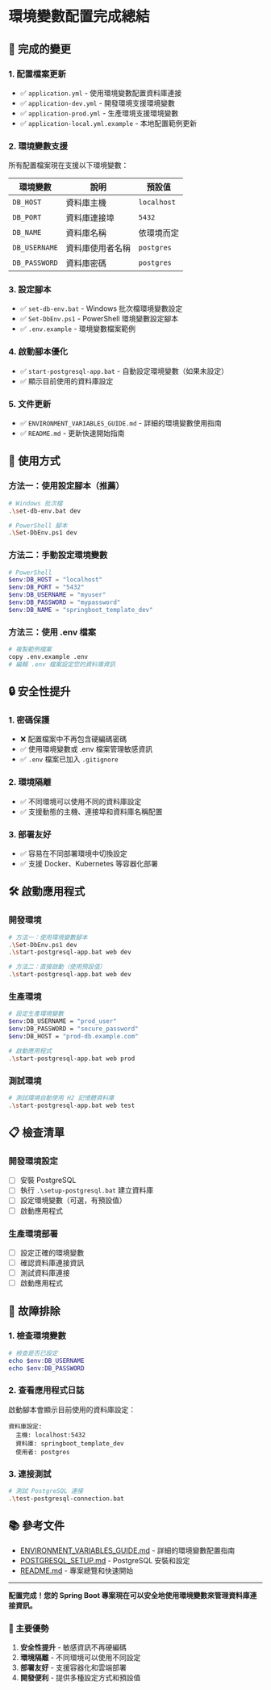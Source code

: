 # 環境變數配置完成總結

## 🎯 完成的變更

### 1. 配置檔案更新
- ✅ `application.yml` - 使用環境變數配置資料庫連接
- ✅ `application-dev.yml` - 開發環境支援環境變數
- ✅ `application-prod.yml` - 生產環境支援環境變數
- ✅ `application-local.yml.example` - 本地配置範例更新

### 2. 環境變數支援
所有配置檔案現在支援以下環境變數：

| 環境變數 | 說明 | 預設值 |
|---------|------|--------|
| `DB_HOST` | 資料庫主機 | `localhost` |
| `DB_PORT` | 資料庫連接埠 | `5432` |
| `DB_NAME` | 資料庫名稱 | 依環境而定 |
| `DB_USERNAME` | 資料庫使用者名稱 | `postgres` |
| `DB_PASSWORD` | 資料庫密碼 | `postgres` |

### 3. 設定腳本
- ✅ `set-db-env.bat` - Windows 批次檔環境變數設定
- ✅ `Set-DbEnv.ps1` - PowerShell 環境變數設定腳本
- ✅ `.env.example` - 環境變數檔案範例

### 4. 啟動腳本優化
- ✅ `start-postgresql-app.bat` - 自動設定環境變數（如果未設定）
- ✅ 顯示目前使用的資料庫設定

### 5. 文件更新
- ✅ `ENVIRONMENT_VARIABLES_GUIDE.md` - 詳細的環境變數使用指南
- ✅ `README.md` - 更新快速開始指南

## 🚀 使用方式

### 方法一：使用設定腳本（推薦）
```bash
# Windows 批次檔
.\set-db-env.bat dev

# PowerShell 腳本
.\Set-DbEnv.ps1 dev
```

### 方法二：手動設定環境變數
```powershell
# PowerShell
$env:DB_HOST = "localhost"
$env:DB_PORT = "5432"
$env:DB_USERNAME = "myuser"
$env:DB_PASSWORD = "mypassword"
$env:DB_NAME = "springboot_template_dev"
```

### 方法三：使用 .env 檔案
```bash
# 複製範例檔案
copy .env.example .env
# 編輯 .env 檔案設定您的資料庫資訊
```

## 🔒 安全性提升

### 1. 密碼保護
- ❌ 配置檔案中不再包含硬編碼密碼
- ✅ 使用環境變數或 .env 檔案管理敏感資訊
- ✅ `.env` 檔案已加入 `.gitignore`

### 2. 環境隔離
- ✅ 不同環境可以使用不同的資料庫設定
- ✅ 支援動態的主機、連接埠和資料庫名稱配置

### 3. 部署友好
- ✅ 容易在不同部署環境中切換設定
- ✅ 支援 Docker、Kubernetes 等容器化部署

## 🛠️ 啟動應用程式

### 開發環境
```bash
# 方法一：使用環境變數腳本
.\Set-DbEnv.ps1 dev
.\start-postgresql-app.bat web dev

# 方法二：直接啟動（使用預設值）
.\start-postgresql-app.bat web dev
```

### 生產環境
```bash
# 設定生產環境變數
$env:DB_USERNAME = "prod_user"
$env:DB_PASSWORD = "secure_password"
$env:DB_HOST = "prod-db.example.com"

# 啟動應用程式
.\start-postgresql-app.bat web prod
```

### 測試環境
```bash
# 測試環境自動使用 H2 記憶體資料庫
.\start-postgresql-app.bat web test
```

## 📋 檢查清單

### 開發環境設定
- [ ] 安裝 PostgreSQL
- [ ] 執行 `.\setup-postgresql.bat` 建立資料庫
- [ ] 設定環境變數（可選，有預設值）
- [ ] 啟動應用程式

### 生產環境部署
- [ ] 設定正確的環境變數
- [ ] 確認資料庫連接資訊
- [ ] 測試資料庫連接
- [ ] 啟動應用程式

## 🔧 故障排除

### 1. 檢查環境變數
```powershell
# 檢查是否已設定
echo $env:DB_USERNAME
echo $env:DB_PASSWORD
```

### 2. 查看應用程式日誌
啟動腳本會顯示目前使用的資料庫設定：
```
資料庫設定:
  主機: localhost:5432
  資料庫: springboot_template_dev
  使用者: postgres
```

### 3. 連接測試
```bash
# 測試 PostgreSQL 連接
.\test-postgresql-connection.bat
```

## 📚 參考文件

- [ENVIRONMENT_VARIABLES_GUIDE.md](ENVIRONMENT_VARIABLES_GUIDE.md) - 詳細的環境變數配置指南
- [POSTGRESQL_SETUP.md](POSTGRESQL_SETUP.md) - PostgreSQL 安裝和設定
- [README.md](README.md) - 專案總覽和快速開始

---

**配置完成！您的 Spring Boot 專案現在可以安全地使用環境變數來管理資料庫連接資訊。**

### 🎉 主要優勢
1. **安全性提升** - 敏感資訊不再硬編碼
2. **環境隔離** - 不同環境可以使用不同設定
3. **部署友好** - 支援容器化和雲端部署
4. **開發便利** - 提供多種設定方式和預設值
